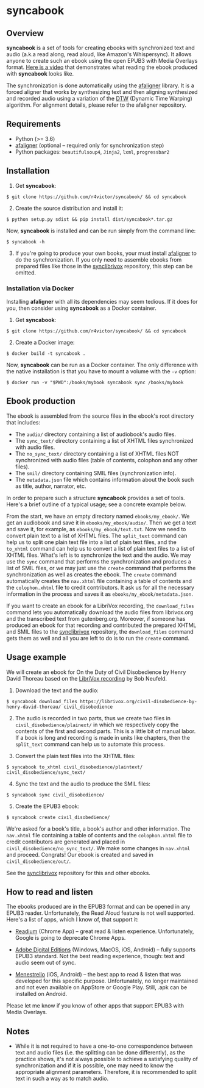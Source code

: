 # syncabook

## Overview

<b>syncabook</b> is a set of tools for creating ebooks with synchronized text and audio (a.k.a read along, read aloud, like Amazon's Whispersync). It allows anyone to create such an ebook using the open EPUB3 with Media Overlays format. [Here is a video](https://www.youtube.com/watch?v=vEHIzX2yAy4) that demonstrates what reading the ebook produced with <b>syncabook</b> looks like.

The synchronization is done automatically using the [afaligner](https://github.com/r4victor/afaligner) library. It is a forced aligner that works by synthesizing text and then aligning synthesized and recorded audio using a variation of the [DTW](https://en.wikipedia.org/wiki/Dynamic_time_warping) (Dynamic Time Warping) algorithm. For alignment details, please refer to the afaligner repository.

## Requirements

* Python (>= 3.6)
* [afaligner](https://github.com/r4victor/afaligner) (optional – required only for synchronization step)
* Python packages: `beautifulsoup4`, `Jinja2`, `lxml`, `progressbar2`

## Installation

1. Get <b>syncabook</b>:
```
$ git clone https://github.com/r4victor/syncabook/ && cd syncabook
```
2. Create the source distribution and install it:
```
$ python setup.py sdist && pip install dist/syncabook*.tar.gz
```

Now, <b>syncabook</b> is installed and can be run simply from the command line:

```
$ syncabook -h
```

3. If you're going to produce your own books, your must install [afaligner](https://github.com/r4victor/afaligner) to do the synchronization. If you only need to assemble ebooks from prepared files like those in the [synclibrivox](https://github.com/r4victor/synclibrivox) repository, this step can be omitted.

### Installation via Docker

Installing <b>afaligner</b> with all its dependencies may seem tedious. If it does for you, then consider using <b>syncabook</b> as a Docker container.

1. Get <b>syncabook</b>:
```
$ git clone https://github.com/r4victor/syncabook/ && cd syncabook
```

2. Create a Docker image:
```
$ docker build -t syncabook .
```

Now, <b>syncabook</b> can be run as a Docker container. The only difference with the native installation is that you have to mount a volume with the `-v` option:

```
$ docker run -v "$PWD":/books/mybook syncabook sync /books/mybook
```


## Ebook production

The ebook is assembled from the source files in the ebook's root directory that includes:

* The `audio/` directory containing a list of audiobook's audio files.
* The `sync_text/` directory containing a list of XHTML files synchronized with audio files.
* The `no_sync_text/` directory containing a list of XHTML files NOT synchronized with audio files (table of contents, colophon and any other files).
* The `smil/` directory containing SMIL files (synchronization info).
* The `metadata.json` file which contains information about the book such as title, author, narrator, etc.

In order to prepare such a structure <b>syncabook</b> provides a set of tools. Here's a brief outline of a typical usage; see a concrete example below.

From the start, we have an empty directory named `ebooks/my_ebook/`. We get an audiobook and save it in `ebooks/my_ebook/audio/`. Then we get a text and save it, for example, as `ebooks/my_ebook/text.txt`. Now we need to convert plain text to a list of XHTML files. The `split_text` command can help us to split one plain text file into a list of plain text files, and the `to_xhtml` command can help us to convert a list of plain text files to a list of XHTML files. What's left is to synchronize the text and the audio. We may use the `sync` command that performs the synchronization and produces a list of SMIL files, or we may just use the `create` command that performs the synchronization as well as creates the ebook. The `create` command automatically creates the `nav.xhtml` file containing a table of contents and the `colophon.xhtml` file to credit contributors. It ask us for all the necessary information in the process and saves it as `ebooks/my_ebook/metadata.json`.

If you want to create an ebook for a LibriVox recording, the `download_files` command lets you automatically download the audio files from librivox.org and the transcribed text from gutenberg.org. Moreover, if someone has produced an ebook for that recording and contributed the prepared XHTML and SMIL files to the 
[synclibrivox](https://github.com/r4victor/synclibrivox) repository, the `download_files` command gets them as well and all you are left to do is to run the `create` command.

## Usage example

We will create an ebook for On the Duty of Civil Disobedience by Henry David Thoreau based on the [LibriVox recording](https://librivox.org/civil-disobedience-by-henry-david-thoreau/) by Bob Neufeld.

1. Download the text and the audio:

```
$ syncabook download_files https://librivox.org/civil-disobedience-by-henry-david-thoreau/ civil_disobedience
```

2. The audio is recorded in two parts, thus we create two files in  `civil_disobedience/plainext/` in which we respectively copy the contents of the first and second parts. This is a little bit of manual labor. If a book is long and recording is made in units like chapters, then the `split_text` command can help us to automate this process.

3. Convert the plain text files into the XHTML files:

```
$ syncabook to_xhtml civil_disobedience/plaintext/ civil_disobedience/sync_text/
```

4. Sync the text and the audio to produce the SMIL files:

```
$ syncabook sync civil_disobedience/
```

5. Create the EPUB3 ebook:

```
$ syncabook create civil_disobedience/
```

We're asked for a book's title, a book's author and other information. The `nav.xhtml` file containing a table of contents and the `colophon.xhtml` file to credit contributors are generated and placed in `civil_disobedience/no_sync_text/`. We make some changes in `nav.xhtml` and proceed. Congrats! Our ebook is created and saved in `civil_disobedience/out/`.

See the [synclibrivox](https://github.com/r4victor/synclibrivox) repository for this and other ebooks.

## How to read and listen

The ebooks produced are in the EPUB3 format and can be opened in any EPUB3 reader. Unfortunately, the Read Aloud feature is not well supported. Here's a list of apps, which I know of, that support it:

* [Readium](https://chrome.google.com/webstore/detail/readium/fepbnnnkkadjhjahcafoaglimekefifl) (Chrome App) – great read & listen experience. Unfortunately, Google is going to deprecate Chrome Apps.

* [Adobe Digital Editions](https://www.adobe.com/la/solutions/ebook/digital-editions/download.html) (Windows, MacOS, iOS, Android) – fully supports EPUB3 standard. Not the best reading experience, though: text and audio seem out of sync.

* [Menestrello](https://github.com/readbeyond/menestrello) (iOS, Android) – the best app to read & listen that was developed for this specific purpose. Unfortunately, no longer maintained and not even available on AppStore or Google Play. Still, .apk can be installed on Android.

Please let me know if you know of other apps that support EPUB3 with Media Overlays.

## Notes

* While it is not required to have a one-to-one correspondence
    between text and audio files (i.e. the splitting can be done differently), as the practice shows, it's not always possible to achieve a satisfying quality of synchronization and if it is possible, one may need to know the appropriate alignment parameters. Therefore, it is recommended to split text in such a way as to match audio.
